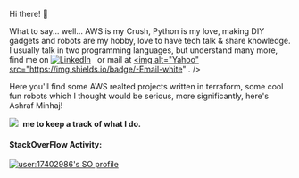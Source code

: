Hi there! 👋

What to say... well... AWS is my Crush, Python is my love, making DIY gadgets and robots are my hobby, love to have tech talk & share knowledge. I usually talk in two programming languages, but understand many more, find me on <a href="https://www.linkedin.com/in/ashraf-minhaj/"><img alt="LinkedIn" src="https://img.shields.io/badge/linkedin%20-%230077B5.svg?&style=flat&logo=linkedin&logoColor=white"/></a> &nbsp; or mail at <a href="mailto: ashraf_minhaj@yahoo.com"><img alt="Yahoo" src="https://img.shields.io/badge/-Email-white" . /></a> &nbsp;

Here you'll find some AWS realted projects written in terraform, some cool fun robots which I thought would be serious, more significantly, here's Ashraf Minhaj!

[![](https://img.shields.io/github/followers/ashraf-minhaj?label=follow&style=social)](https://github.com/ashraf-minhaj)&nbsp; **me to keep a track of what I do.** 

#### StackOverFlow Activity:
[![user:17402986's SO profile](https://stackoverflow-readme-profile.johannchopin.fr/profile-small/17402986?theme=dark)](https://stackoverflow.com/users/17402986/ashraf-minhaj) 
<!-- [![user:17402986's ranking for amazon-web-services](https://stackoverflow-readme-profile.johannchopin.fr/tags-league-ranking/amazon-web-services/17402986?theme=dark)](https://stackoverflow-readme-profile.vercel.app/tags-league/amazon-web-services/users/17402986) 
 -->
